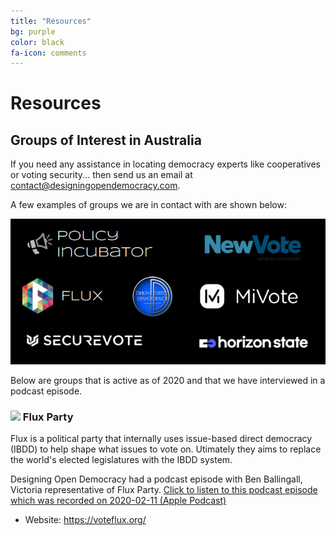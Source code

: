 ```yaml
---
title: "Resources"
bg: purple
color: black
fa-icon: comments
---
```


# Resources

## Groups of Interest in Australia

If you need any assistance in locating democracy experts like cooperatives or voting security... then send us an email at [contact@designingopendemocracy.com](mailto:contact+website@designingopendemocracy.com?subject=GroupsOfInterest).

A few examples of groups we are in contact with are shown below:

![Logo List Of Current Democracy Organizations](img/orgswemonitor.png)

Below are groups that is active as of 2020 and that we have interviewed in a podcast episode.

### <img src="./img/flux-mark.svg" width="48"> Flux Party

Flux is a political party that internally uses issue-based direct democracy (IBDD) to help shape what issues to vote on. Utimately they aims to replace the world's elected legislatures with the IBDD system.

Designing Open Democracy had a podcast episode with Ben Ballingall, Victoria representative of Flux Party. [Click to listen to this podcast episode which was recorded on 2020-02-11 (Apple Podcast)](https://podcasts.apple.com/au/podcast/talk-ben-ballingall-about-flux-party-issue-based-direct/id1492656241?i=1000465446730)

* Website: https://voteflux.org/

